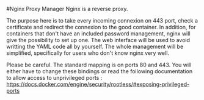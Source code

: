 #Nginx Proxy Manager
Nginx is a reverse proxy. 

The purpose here is to take every incoming connexion on 443 port, check a certificate and redirect the connexion to the good container.
In addition, for containers that don't have an included password management, nginx will give the possibility to set up one.
The web interface will be used to avoid writting the YAML code all by yourself. The whole management will be simplified, specifically for users who don't know nginx very well.

Please be careful. The standard mapping is on ports 80 and 443.
You will either have to change these bindings or read the following documentation to allow access to unprivileged ports : https://docs.docker.com/engine/security/rootless/#exposing-privileged-ports
